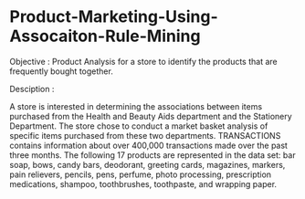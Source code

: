 # Product-Marketing-Using-Assocaiton-Rule-Mining
Objective : Product Analysis for a store to identify the products that are frequently bought together. 

Desciption :

A store is interested in determining the associations between items purchased from the Health and Beauty Aids department and the Stationery Department. The store chose to conduct a market basket analysis of specific items purchased from these two departments. TRANSACTIONS contains information about over 400,000 transactions made over the past three months. The following 17 products are represented in the data set: bar soap, bows, candy bars, deodorant, greeting cards, magazines, markers, pain relievers, pencils, pens, perfume, photo processing, prescription medications, shampoo, toothbrushes, toothpaste, and wrapping paper.



